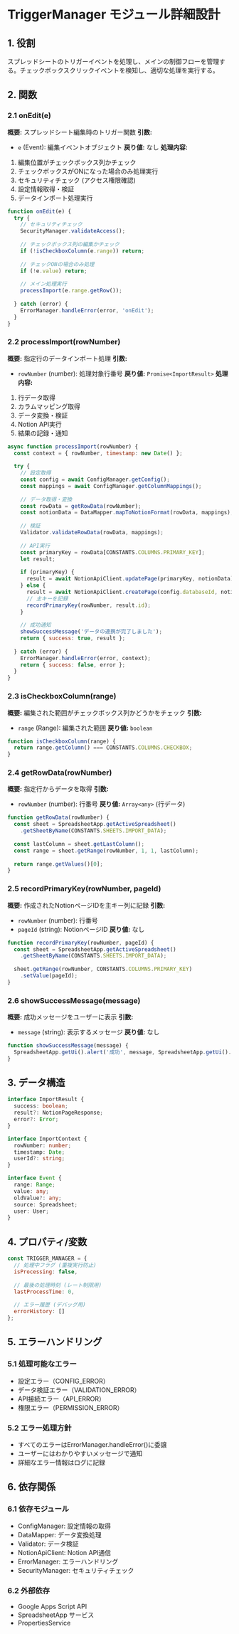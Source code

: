 # TriggerManager モジュール詳細設計

## 1. 役割
スプレッドシートのトリガーイベントを処理し、メインの制御フローを管理する。チェックボックスクリックイベントを検知し、適切な処理を実行する。

## 2. 関数

### 2.1 onEdit(e)
**概要:** スプレッドシート編集時のトリガー関数
**引数:** 
- `e` (Event): 編集イベントオブジェクト
**戻り値:** なし
**処理内容:**
1. 編集位置がチェックボックス列かチェック
2. チェックボックスがONになった場合のみ処理実行
3. セキュリティチェック (アクセス権限確認)
4. 設定情報取得・検証
5. データインポート処理実行

```javascript
function onEdit(e) {
  try {
    // セキュリティチェック
    SecurityManager.validateAccess();
    
    // チェックボックス列の編集かチェック
    if (!isCheckboxColumn(e.range)) return;
    
    // チェックONの場合のみ処理
    if (!e.value) return;
    
    // メイン処理実行
    processImport(e.range.getRow());
    
  } catch (error) {
    ErrorManager.handleError(error, 'onEdit');
  }
}
```

### 2.2 processImport(rowNumber)
**概要:** 指定行のデータインポート処理
**引数:**
- `rowNumber` (number): 処理対象行番号
**戻り値:** `Promise<ImportResult>`
**処理内容:**
1. 行データ取得
2. カラムマッピング取得
3. データ変換・検証
4. Notion API実行
5. 結果の記録・通知

```javascript
async function processImport(rowNumber) {
  const context = { rowNumber, timestamp: new Date() };
  
  try {
    // 設定取得
    const config = await ConfigManager.getConfig();
    const mappings = await ConfigManager.getColumnMappings();
    
    // データ取得・変換
    const rowData = getRowData(rowNumber);
    const notionData = DataMapper.mapToNotionFormat(rowData, mappings);
    
    // 検証
    Validator.validateRowData(rowData, mappings);
    
    // API実行
    const primaryKey = rowData[CONSTANTS.COLUMNS.PRIMARY_KEY];
    let result;
    
    if (primaryKey) {
      result = await NotionApiClient.updatePage(primaryKey, notionData);
    } else {
      result = await NotionApiClient.createPage(config.databaseId, notionData);
      // 主キーを記録
      recordPrimaryKey(rowNumber, result.id);
    }
    
    // 成功通知
    showSuccessMessage('データの連携が完了しました');
    return { success: true, result };
    
  } catch (error) {
    ErrorManager.handleError(error, context);
    return { success: false, error };
  }
}
```

### 2.3 isCheckboxColumn(range)
**概要:** 編集された範囲がチェックボックス列かどうかをチェック
**引数:**
- `range` (Range): 編集された範囲
**戻り値:** `boolean`

```javascript
function isCheckboxColumn(range) {
  return range.getColumn() === CONSTANTS.COLUMNS.CHECKBOX;
}
```

### 2.4 getRowData(rowNumber)
**概要:** 指定行からデータを取得
**引数:**
- `rowNumber` (number): 行番号
**戻り値:** `Array<any>` (行データ)

```javascript
function getRowData(rowNumber) {
  const sheet = SpreadsheetApp.getActiveSpreadsheet()
    .getSheetByName(CONSTANTS.SHEETS.IMPORT_DATA);
  
  const lastColumn = sheet.getLastColumn();
  const range = sheet.getRange(rowNumber, 1, 1, lastColumn);
  
  return range.getValues()[0];
}
```

### 2.5 recordPrimaryKey(rowNumber, pageId)
**概要:** 作成されたNotionページIDを主キー列に記録
**引数:**
- `rowNumber` (number): 行番号
- `pageId` (string): NotionページID
**戻り値:** なし

```javascript
function recordPrimaryKey(rowNumber, pageId) {
  const sheet = SpreadsheetApp.getActiveSpreadsheet()
    .getSheetByName(CONSTANTS.SHEETS.IMPORT_DATA);
  
  sheet.getRange(rowNumber, CONSTANTS.COLUMNS.PRIMARY_KEY)
    .setValue(pageId);
}
```

### 2.6 showSuccessMessage(message)
**概要:** 成功メッセージをユーザーに表示
**引数:**
- `message` (string): 表示するメッセージ
**戻り値:** なし

```javascript
function showSuccessMessage(message) {
  SpreadsheetApp.getUi().alert('成功', message, SpreadsheetApp.getUi().Buttons.OK);
}
```

## 3. データ構造

```typescript
interface ImportResult {
  success: boolean;
  result?: NotionPageResponse;
  error?: Error;
}

interface ImportContext {
  rowNumber: number;
  timestamp: Date;
  userId?: string;
}

interface Event {
  range: Range;
  value: any;
  oldValue?: any;
  source: Spreadsheet;
  user: User;
}
```

## 4. プロパティ/変数

```javascript
const TRIGGER_MANAGER = {
  // 処理中フラグ (重複実行防止)
  isProcessing: false,
  
  // 最後の処理時刻 (レート制限用)
  lastProcessTime: 0,
  
  // エラー履歴 (デバッグ用)
  errorHistory: []
};
```

## 5. エラーハンドリング

### 5.1 処理可能なエラー
- 設定エラー（CONFIG_ERROR）
- データ検証エラー（VALIDATION_ERROR）
- API接続エラー（API_ERROR）
- 権限エラー（PERMISSION_ERROR）

### 5.2 エラー処理方針
- すべてのエラーはErrorManager.handleError()に委譲
- ユーザーにはわかりやすいメッセージで通知
- 詳細なエラー情報はログに記録

## 6. 依存関係

### 6.1 依存モジュール
- ConfigManager: 設定情報の取得
- DataMapper: データ変換処理
- Validator: データ検証
- NotionApiClient: Notion API通信
- ErrorManager: エラーハンドリング
- SecurityManager: セキュリティチェック

### 6.2 外部依存
- Google Apps Script API
- SpreadsheetApp サービス
- PropertiesService
